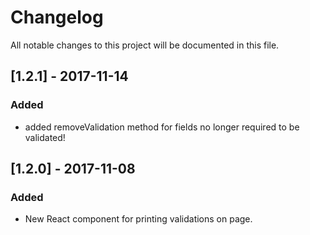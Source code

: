 # Changelog
All notable changes to this project will be documented in this file.


## [1.2.1] - 2017-11-14
### Added
- added removeValidation method for fields no longer required to be validated!

## [1.2.0] - 2017-11-08
### Added
- New  React component <ValidationError name="<key>"></ValidationError> for printing validations on page.


